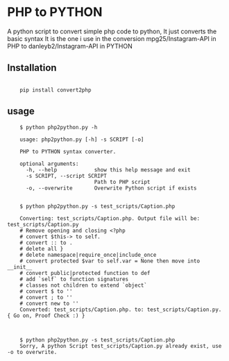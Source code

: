 # PHP to PYTHON


A python script to convert simple php code to python,
It just converts the basic syntax
It is the one i use in the conversion mpg25/Instagram-API in PHP to danleyb2/Instagram-API in PYTHON 

## Installation
```
    
    pip install convert2php
```

## usage
```
    $ python php2python.py -h
   
    usage: php2python.py [-h] -s SCRIPT [-o]
    
    PHP to PYTHON syntax converter.
    
    optional arguments:
      -h, --help            show this help message and exit
      -s SCRIPT, --script SCRIPT
                            Path to PHP script
      -o, --overwrite       Overwrite Python script if exists


```

```
    $ python php2python.py -s test_scripts/Caption.php
    
    Converting: test_scripts/Caption.php. Output file will be: test_scripts/Caption.py
    # Remove opening and closing <?php
    # convert $this-> to self.
    # convert :: to .
    # delete all }
    # delete namespace|require_once|include_once
    # convert protected $var to self.var = None then move into __init__
    # convert public|protected function to def
    # add `self` to function signatures
    # classes not children to extend `object`
    # convert $ to ''
    # convert ; to ''
    # convert new to ''
    Converted: test_scripts/Caption.php. to: test_scripts/Caption.py. { Go on, Proof Check :) }

    
```

```
    $ python php2python.py -s test_scripts/Caption.php
    Sorry, A python Script test_scripts/Caption.py already exist, use -o to overwrite.
    
```